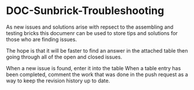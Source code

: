 # DOC-Sunbrick-Troubleshooting

As new issues and solutions arise with repsect to the assembling and testing bricks this documenr can be used to store tips and solutions for those who are finding issues.

The hope is that it will be faster to find an answer in the attached table then going through all of the open and closed issues.

When a new issue is found, enter it into the table
When a table entry has been completed, comment the work that was done in the push request as a way to keep the revision history up to date.

